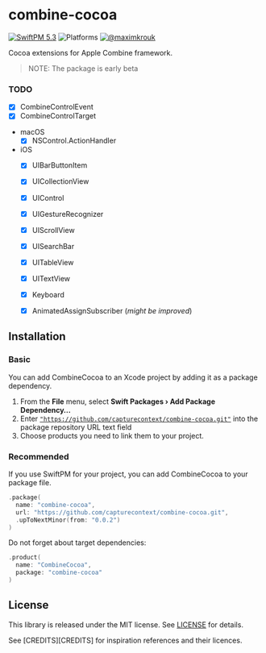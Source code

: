 # combine-cocoa

[![SwiftPM 5.3](https://img.shields.io/badge/swiftpm-5.3-ED523F.svg?style=flat)](https://swift.org/download/) ![Platforms](https://img.shields.io/badge/Platforms-iOS_13_|_macOS_10.15_|_tvOS_14_|_watchOS_7-ED523F.svg?style=flat) [![@maximkrouk](https://img.shields.io/badge/contact-@capturecontext-1DA1F2.svg?style=flat&logo=twitter)](https://twitter.com/capture_context) 

Cocoa extensions for Apple Combine framework.

> NOTE: The package is early beta

### TODO

- [x] CombineControlEvent
- [x] CombineControlTarget
- macOS
  - [x] NSControl.ActionHandler
- iOS
  - [x] UIBarButtonItem
  - [x] UICollectionView
  - [x] UIControl
  - [x] UIGestureRecognizer
  - [x] UIScrollView
  - [x] UISearchBar
  - [x] UITableView
  - [x] UITextView
  - [x] Keyboard
  - [x] AnimatedAssignSubscriber (_might be improved_)



## Installation

### Basic

You can add CombineCocoa to an Xcode project by adding it as a package dependency.

1. From the **File** menu, select **Swift Packages › Add Package Dependency…**
2. Enter [`"https://github.com/capturecontext/combine-cocoa.git"`](https://github.com/capturecontext/combine-cocoa.git) into the package repository URL text field
3. Choose products you need to link them to your project.

### Recommended

If you use SwiftPM for your project, you can add CombineCocoa to your package file.

```swift
.package(
  name: "combine-cocoa",
  url: "https://github.com/capturecontext/combine-cocoa.git", 
  .upToNextMinor(from: "0.0.2")
)
```

Do not forget about target dependencies:

```swift
.product(
  name: "CombineCocoa", 
  package: "combine-cocoa"
)
```



## License

This library is released under the MIT license. See [LICENSE](LICENSE) for details.

See [CREDITS][CREDITS] for inspiration references and their licences.
